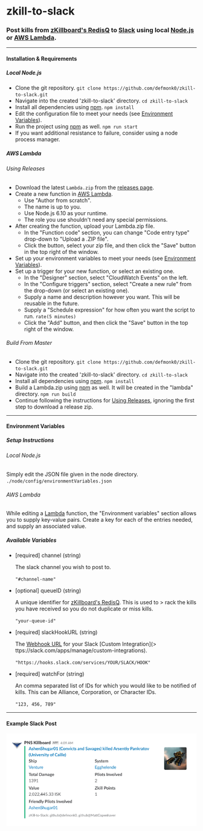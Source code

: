 # zkill-to-slack

### Post kills from [zKillboard's RedisQ](https://github.com/zKillboard/RedisQ) to [Slack](https://slack.com/) using local [Node.js](https://nodejs.org/) or [AWS Lambda](https://aws.amazon.com/lambda/).

---

#### Installation & Requirements

##### Local Node.js

- Clone the git repository. `git clone https://github.com/defmonk0/zkill-to-slack.git`
- Navigate into the created 'zkill-to-slack' directory. `cd zkill-to-slack`
- Install all dependencies using [npm](https://www.npmjs.com/). `npm install`
- Edit the configuration file to meet your needs (see [Environment Variables](#environment-variables)).
- Run the project using [npm](https://www.npmjs.com/) as well. `npm run start`
- If you want additional resistance to failure, consider using a node process manager.

##### AWS Lambda

###### Using Releases

- Download the latest `Lambda.zip` from the [releases page](https://github.com/defmonk0/zkill-to-slack/releases).
- Create a new function in [AWS Lambda](https://aws.amazon.com/lambda/).
	- Use "Author from scratch".
	- The name is up to you.
	- Use Node.js 6.10 as your runtime.
	- The role you use shouldn't need any special permissions.
- After creating the function, upload your Lambda.zip file.
	- In the "Function code" section, you can change "Code entry type" drop-down to "Upload a .ZIP file".
	- Click the button, select your zip file, and then click the "Save" button in the top right of the window.
- Set up your environment variables to meet your needs (see [Environment Variables](#environment-variables)).
- Set up a trigger for your new function, or select an existing one.
	- In the "Designer" section, select "CloudWatch Events" on the left.
	- In the "Configure triggers" section, select "Create a new rule" from the drop-down (or select an existing one).
	- Supply a name and description however you want. This will be reusable in the future.
	- Supply a "Schedule expression" for how often you want the script to run. `rate(5 minutes)`
	- Click the "Add" button, and then click the "Save" button in the top right of the window.

###### Build From Master

- Clone the git repository. `git clone https://github.com/defmonk0/zkill-to-slack.git`
- Navigate into the created 'zkill-to-slack' directory. `cd zkill-to-slack`
- Install all dependencies using [npm](https://www.npmjs.com/). `npm install`
- Build a Lambda.zip using [npm](https://www.npmjs.com/) as well. It will be created in the "lambda" directory. `npm run build`
- Continue following the instructions for [Using Releases](#using-releases), ignoring the first step to download a release zip.

---

#### Environment Variables

##### Setup Instructions

###### Local Node.js

Simply edit the JSON file given in the node directory. `./node/config/environmentVariables.json`

###### AWS Lambda

While editing a [Lambda](https://aws.amazon.com/lambda/) function, the "Environment variables" section allows you to supply key-value pairs. Create a key for each of the entries needed, and supply an associated value.

##### Available Variables

- [required] channel (string)

	The slack channel you wish to post to.

	`"#channel-name"`

- [optional] queueID (string)

	A unique identifier for [zKillboard's RedisQ](https://github.com/zKillboard/RedisQ). This is used to >
	rack the kills you have received so you do not duplicate or miss kills.

	`"your-queue-id"`

- [required] slackHookURL (string)

	The [Webhook URL](https://api.slack.com/incoming-webhooks) for your Slack [Custom Integration](>
	ttps://slack.com/apps/manage/custom-integrations).

	`"https://hooks.slack.com/services/YOUR/SLACK/HOOK"`

- [required] watchFor (string)

	An comma separated list of IDs for which you would like to be notified of kills. This can be Alliance, Corporation, or Character IDs.

	`"123, 456, 789"`

---

#### Example Slack Post

![Example Slack Post](./slack_kill.png)
